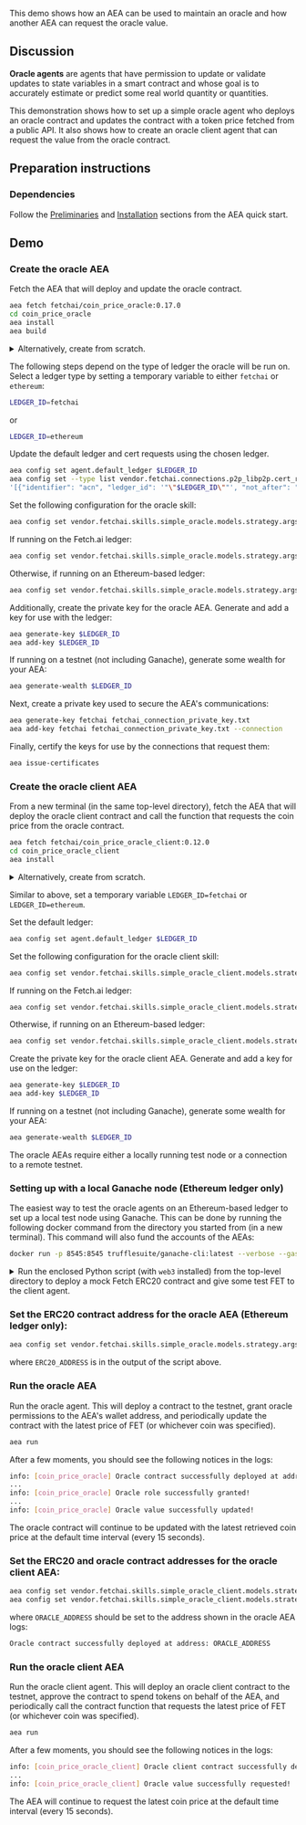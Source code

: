 This demo shows how an AEA can be used to maintain an oracle and how another AEA can request the oracle value.

## Discussion

**Oracle agents** are agents that have permission to update or validate updates to state variables in a smart contract and whose goal is to accurately estimate or predict some real world quantity or quantities.

This demonstration shows how to set up a simple oracle agent who deploys an oracle contract and updates the contract with a token price fetched from a public API. It also shows how to create an oracle client agent that can request the value from the oracle contract.

## Preparation instructions
 
### Dependencies

Follow the <a href="../quickstart/#preliminaries">Preliminaries</a> and <a href="../quickstart/#installation">Installation</a> sections from the AEA quick start.

## Demo

### Create the oracle AEA

Fetch the AEA that will deploy and update the oracle contract.

``` bash
aea fetch fetchai/coin_price_oracle:0.17.0
cd coin_price_oracle
aea install
aea build
```

<details><summary>Alternatively, create from scratch.</summary>
<p>

Create the AEA that will deploy the contract.

``` bash
aea create coin_price_oracle
cd coin_price_oracle
aea add connection fetchai/http_client:0.24.1
aea add connection fetchai/ledger:0.21.0
aea add connection fetchai/p2p_libp2p:0.27.0
aea add skill fetchai/advanced_data_request:0.7.1
aea add skill fetchai/simple_oracle:0.16.0
aea config set --type dict agent.dependencies \
'{
  "aea-ledger-fetchai": {"version": "<2.0.0,>=1.0.0"},
  "aea-ledger-ethereum": {"version": "<2.0.0,>=1.0.0"}
}'
aea config set agent.default_connection fetchai/p2p_libp2p:0.27.0
aea install
aea build
```

Set the URL for the data request skill:
``` bash
aea config set --type str vendor.fetchai.skills.advanced_data_request.models.advanced_data_request_model.args.url "https://api.coingecko.com/api/v3/simple/price?ids=fetch-ai&vs_currencies=usd"
```

Specify the name and JSON path of the data to fetch from the API:
``` bash
aea config set --type list vendor.fetchai.skills.advanced_data_request.models.advanced_data_request_model.args.outputs '[{"name": "price", "json_path": "fetch-ai.usd"}]'
```

Set the name of the oracle value in the simple oracle skill:
``` bash
aea config set vendor.fetchai.skills.simple_oracle.models.strategy.args.oracle_value_name price
```

Then update the agent configuration with the default routing:
``` bash
aea config set --type dict agent.default_routing \
'{
"fetchai/contract_api:1.1.1": "fetchai/ledger:0.21.0",
"fetchai/http:1.1.1": "fetchai/http_client:0.24.1",
"fetchai/ledger_api:1.1.1": "fetchai/ledger:0.21.0"
}'
```

</p>
</details>

The following steps depend on the type of ledger the oracle will be run on.
Select a ledger type by setting a temporary variable to either `fetchai` or `ethereum`:
``` bash
LEDGER_ID=fetchai
```
or
``` bash
LEDGER_ID=ethereum
```

Update the default ledger and cert requests using the chosen ledger.
``` bash
aea config set agent.default_ledger $LEDGER_ID
aea config set --type list vendor.fetchai.connections.p2p_libp2p.cert_requests \
'[{"identifier": "acn", "ledger_id": '"\"$LEDGER_ID\""', "not_after": "2023-01-01", "not_before": "2022-01-01", "public_key": "fetchai", "message_format": "{public_key}", "save_path": ".certs/conn_cert.txt"}]'
```

Set the following configuration for the oracle skill:
``` bash
aea config set vendor.fetchai.skills.simple_oracle.models.strategy.args.ledger_id $LEDGER_ID
```
If running on the Fetch.ai ledger:
``` bash
aea config set vendor.fetchai.skills.simple_oracle.models.strategy.args.update_function update_oracle_value
```
Otherwise, if running on an Ethereum-based ledger:
``` bash
aea config set vendor.fetchai.skills.simple_oracle.models.strategy.args.update_function updateOracleValue
```

Additionally, create the private key for the oracle AEA. Generate and add a key for use with the ledger:
``` bash
aea generate-key $LEDGER_ID
aea add-key $LEDGER_ID
```

If running on a testnet (not including Ganache), generate some wealth for your AEA:
``` bash
aea generate-wealth $LEDGER_ID
```

Next, create a private key used to secure the AEA's communications:
``` bash
aea generate-key fetchai fetchai_connection_private_key.txt
aea add-key fetchai fetchai_connection_private_key.txt --connection
```

Finally, certify the keys for use by the connections that request them:
``` bash
aea issue-certificates
```

### Create the oracle client AEA

From a new terminal (in the same top-level directory), fetch the AEA that will deploy the oracle client contract and call the function that requests the coin price from the oracle contract.

``` bash
aea fetch fetchai/coin_price_oracle_client:0.12.0
cd coin_price_oracle_client
aea install
```

<details><summary>Alternatively, create from scratch.</summary>
<p>

Create the AEA that will deploy the contract.

``` bash
aea create coin_price_oracle_client
cd coin_price_oracle_client
aea add connection fetchai/http_client:0.24.1
aea add connection fetchai/ledger:0.21.0
aea add skill fetchai/simple_oracle_client:0.13.0
aea config set --type dict agent.dependencies \
'{
  "aea-ledger-fetchai": {"version": "<2.0.0,>=1.0.0"},
  "aea-ledger-ethereum": {"version": "<2.0.0,>=1.0.0"}
}'
aea config set agent.default_connection fetchai/ledger:0.21.0
aea install
aea build
```

Then update the agent configuration with the default routing:
``` bash
aea config set --type dict agent.default_routing \
'{
"fetchai/contract_api:1.1.1": "fetchai/ledger:0.21.0",
"fetchai/http:1.1.1": "fetchai/http_client:0.24.1",
"fetchai/ledger_api:1.1.1": "fetchai/ledger:0.21.0"
}'
```

</p>
</details>

Similar to above, set a temporary variable `LEDGER_ID=fetchai` or `LEDGER_ID=ethereum`.

Set the default ledger:
``` bash
aea config set agent.default_ledger $LEDGER_ID
```
Set the following configuration for the oracle client skill:
``` bash
aea config set vendor.fetchai.skills.simple_oracle_client.models.strategy.args.ledger_id $LEDGER_ID
```
If running on the Fetch.ai ledger:
``` bash
aea config set vendor.fetchai.skills.simple_oracle_client.models.strategy.args.query_function query_oracle_value
```
Otherwise, if running on an Ethereum-based ledger:
``` bash
aea config set vendor.fetchai.skills.simple_oracle_client.models.strategy.args.query_function queryOracleValue
```

Create the private key for the oracle client AEA. Generate and add a key for use on the ledger:

``` bash
aea generate-key $LEDGER_ID
aea add-key $LEDGER_ID
```

If running on a testnet (not including Ganache), generate some wealth for your AEA:
``` bash
aea generate-wealth $LEDGER_ID
```

The oracle AEAs require either a locally running test node or a connection to a remote testnet.

### Setting up with a local Ganache node (Ethereum ledger only)

The easiest way to test the oracle agents on an Ethereum-based ledger to set up a local test node using Ganache. This can be done by running the following docker command from the directory you started from (in a new terminal). This command will also fund the accounts of the AEAs:

``` bash
docker run -p 8545:8545 trufflesuite/ganache-cli:latest --verbose --gasPrice=0 --gasLimit=0x1fffffffffffff --account="$(cat coin_price_oracle/ethereum_private_key.txt),1000000000000000000000" --account="$(cat coin_price_oracle_client/ethereum_private_key.txt),1000000000000000000000"
```

<details><summary>Run the enclosed Python script (with <code>web3</code> installed) from the top-level directory to deploy a mock Fetch ERC20 contract and give some test FET to the client agent.</summary>
<p>

``` python
import json
import os
from web3 import Web3

FILE_DIR = os.path.dirname(os.path.realpath(__file__))
CONTRACT_PATH = os.path.join(FILE_DIR, "coin_price_oracle_client/vendor/fetchai/contracts/fet_erc20/build/FetERC20Mock.json")
ORACLE_PRIVATE_KEY_PATH = os.path.join(FILE_DIR, "coin_price_oracle/ethereum_private_key.txt")
CLIENT_PRIVATE_KEY_PATH = os.path.join(FILE_DIR, "coin_price_oracle_client/ethereum_private_key.txt")

# Solidity source code
with open(CONTRACT_PATH) as file:
    compiled_sol = json.load(file)

# web3.py instance
w3 = Web3(Web3.HTTPProvider('http://127.0.0.1:8545'))

# Import oracle account from private key and set to default account
with open(ORACLE_PRIVATE_KEY_PATH) as file:
    private_key = file.read()
oracle_account = w3.eth.account.privateKeyToAccount(private_key)
w3.eth.defaultAccount = oracle_account.address

# Import client account from private key
with open(CLIENT_PRIVATE_KEY_PATH) as file:
    private_key = file.read()
client_account = w3.eth.account.privateKeyToAccount(private_key)

# Deploy mock Fetch ERC20 contract
FetERC20Mock = w3.eth.contract(abi=compiled_sol['abi'], bytecode=compiled_sol['bytecode'])

# Submit the transaction that deploys the contract
tx_hash = FetERC20Mock.constructor(
    name="FetERC20Mock",
    symbol="MFET",
    initialSupply=int(1e23),
    decimals_=18).transact()

# Wait for the transaction to be mined, and get the transaction receipt
tx_receipt = w3.eth.waitForTransactionReceipt(tx_hash)

# Print out the contract address
print("FetERC20Mock contract deployed at:", tx_receipt.contractAddress)

# Get deployed contract
fet_erc20_mock = w3.eth.contract(address=tx_receipt.contractAddress, abi=compiled_sol['abi'])

# Transfer some test FET to oracle client account
tx_hash = fet_erc20_mock.functions.transfer(client_account.address, int(1e20)).transact()
tx_receipt = w3.eth.waitForTransactionReceipt(tx_hash)
```

</p>
</details>

### Set the ERC20 contract address for the oracle AEA (Ethereum ledger only):
``` bash
aea config set vendor.fetchai.skills.simple_oracle.models.strategy.args.erc20_address ERC20_ADDRESS
```
where `ERC20_ADDRESS` is in the output of the script above.

### Run the oracle AEA

Run the oracle agent. This will deploy a contract to the testnet, grant oracle permissions to the AEA's wallet address, and periodically update the contract with the latest price of FET (or whichever coin was specified).
``` bash
aea run
```

After a few moments, you should see the following notices in the logs:
``` bash
info: [coin_price_oracle] Oracle contract successfully deployed at address: ...
...
info: [coin_price_oracle] Oracle role successfully granted!
...
info: [coin_price_oracle] Oracle value successfully updated!
```
The oracle contract will continue to be updated with the latest retrieved coin price at the default time interval (every 15 seconds).

### Set the ERC20 and oracle contract addresses for the oracle client AEA:
``` bash
aea config set vendor.fetchai.skills.simple_oracle_client.models.strategy.args.erc20_address ERC20_ADDRESS
aea config set vendor.fetchai.skills.simple_oracle_client.models.strategy.args.oracle_contract_address ORACLE_ADDRESS
```
where `ORACLE_ADDRESS` should be set to the address shown in the oracle AEA logs:
``` bash
Oracle contract successfully deployed at address: ORACLE_ADDRESS
```

### Run the oracle client AEA

Run the oracle client agent. This will deploy an oracle client contract to the testnet, approve the contract to spend tokens on behalf of the AEA, and periodically call the contract function that requests the latest price of FET (or whichever coin was specified).
``` bash
aea run
```

After a few moments, you should see the following notices in the logs:
``` bash
info: [coin_price_oracle_client] Oracle client contract successfully deployed at address: ...
...
info: [coin_price_oracle_client] Oracle value successfully requested!
```
The AEA will continue to request the latest coin price at the default time interval (every 15 seconds).
